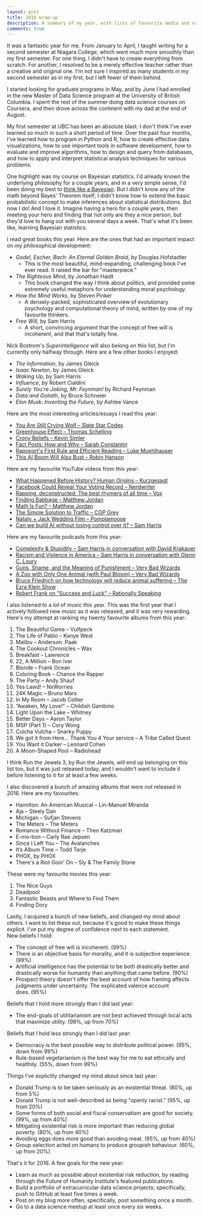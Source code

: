 ```yaml
---
layout: post
title: 2016 wrap-up
description: A summary of my year, with lists of favourite media and various updates on my beliefs.
comments: true
---
```


It was a fantastic year for me. From January to April, I taught writing for a second semester at Niagara College, which went much more smoothly than my first semester. For one thing, I didn't have to create everything from scratch. For another, I resolved to be a merely effective teacher rather than a creative and original one. I'm not sure I inspired as many students in my second semester as in my first, but I left fewer of them behind.

I started looking for graduate programs in May, and by June I had enrolled in the new Master of Data Science program at the University of British Columbia. I spent the rest of the summer doing data science courses on Coursera, and then drove across the continent with my dad at the end of August.

My first semester at UBC has been an absolute blast. I don't think I've ever learned so much in such a short period of time. Over the past four months, I've learned how to program in Python and R, how to create effective data visualizations, how to use important tools in software development, how to evaluate and improve algorithms, how to design and query from databases, and how to apply and interpret statistical analysis techniques for various problems.

One highlight was my course on Bayesian statistics. I'd already known the underlying philosophy for a couple years, and in a very simple sense, I'd been doing my best to <a href="https://youtu.be/BrK7X_XlGB8" target="_blank">think like a Bayesian</a>. But I didn't know any of the math beyond Bayes' Theorem itself; I didn't know how to extend the basic probabilistic concept to make inferences about statistical distributions. But now I do! And I love it. Imagine having a hero for a couple years, then meeting your hero and finding that not only are they a nice person, but they'd love to hang out with you several days a week. That's what it's been like, learning Bayesian statistics.

I read great books this year. Here are the ones that had an important impact on my philosophical development:
<ul>
	<li><i>Godel, Escher, Bach: An Eternal Golden Braid</i>, by Douglas Hofstadter
<ul>
	<li>This is the most beautiful, mind-expanding, challenging book I've ever read. It raised the bar for "masterpiece."</li>
</ul>
</li>
	<li><i>The Righteous Mind</i>, by Jonathan Haidt
<ul>
	<li>This book changed the way I think about politics, and provided some extremely useful metaphors for understanding moral psychology.</li>
</ul>
</li>
	<li><em>How the Mind Works</em>, by Steven Pinker
<ul>
	<li>A densely-packed, sophisticated overview of evolutionary psychology and computational theory of mind, written by one of my favourite thinkers.</li>
</ul>
</li>
	<li><i>Free Will</i>, by Sam Harris
<ul>
	<li>A short, convincing argument that the concept of free will is incoherent, and that that's totally fine.</li>
</ul>
</li>
</ul>
Nick Bostrom's <em>Superintelligence</em> will also belong on this list, but I'm currently only halfway through. Here are a few other books I enjoyed:
<ul>
	<li><i>The Information</i>, by James Gleick</li>
	<li><i>Isaac Newton</i>, by James Gleick</li>
	<li><i>Waking Up</i>, by Sam Harris</li>
	<li><i>Influence</i>, by Robert Cialdini</li>
	<li><em>Surely You're Joking, Mr. Feynman!</em> by Richard Feynman</li>
	<li><em>Data and Goliath</em>, by Bruce Schneier</li>
	<li><em>Elon Musk</em><em>: Inventing the Future</em>, by Ashlee Vance</li>
</ul>
Here are the most interesting articles/essays I read this year:
<ul>
	<li><a href="http://slatestarcodex.com/2016/11/16/you-are-still-crying-wolf/" target="_blank">You Are Still Crying Wolf – Slate Star Codex</a></li>
	<li><a href="http://www.econlib.org/library/Enc1/GreenhouseEffect.html" target="_blank">Greenhouse Effect – Thomas Schelling</a></li>
	<li><a href="http://www.meltingasphalt.com/crony-beliefs/" target="_blank">Crony Beliefs – Kevin Simler</a></li>
	<li><a href="http://lesswrong.com/lw/o7a/fact_posts_how_and_why/" target="_blank">Fact Posts: How and Why – Sarah Constantin</a></li>
	<li><a href="http://lukemuehlhauser.com/rapoports-first-rule-and-efficient-reading/" target="_blank">Rapoport's First Rule and Efficient Reading – Luke Muehlhauser</a></li>
	<li><a href="http://www.overcomingbias.com/2016/12/this-ai-boom-will-also-bust.html" target="_blank">This AI Boom Will Also Bust – Robin Hanson</a></li>
</ul>
Here are my favourite YouTube videos from this year:
<ul>
	<li><a href="https://www.youtube.com/watch?v=dGiQaabX3_o&t=2s" target="_blank">What Happened Before History? Human Origins – Kurzgesagt</a></li>
	<li><a href="https://www.youtube.com/watch?v=yd1T0kPeltg" target="_blank">Facebook Could Reveal Your Voting Record – Nerdwriter</a></li>
	<li><a href="https://www.youtube.com/watch?v=QWveXdj6oZU" target="_blank">Rapping, deconstructed: The best rhymers of all time – Vox</a></li>
	<li><a href="https://www.youtube.com/watch?v=FDQirUtXhxg&t=146s" target="_blank">Finding Babbage – Matthew Jordan</a></li>
	<li><a href="https://www.youtube.com/watch?v=D7l1oYfbLUw" target="_blank">Math Is Fun? – Matthew Jordan</a></li>
	<li><a href="https://www.youtube.com/watch?v=iHzzSao6ypE" target="_blank">The Simple Solution to Traffic – CGP Grey</a></li>
	<li><a href="https://www.youtube.com/watch?v=TEdeAm3Zu3o" target="_blank">Nataly + Jack Wedding Film – Pomplamoose</a></li>
	<li><a href="https://www.youtube.com/watch?v=8nt3edWLgIg" target="_blank">Can we build AI without losing control over it? – Sam Harris</a></li>
</ul>
Here are my favourite podcasts from this year:
<ul>
	<li><a href="https://www.samharris.org/podcast/item/complexity-stupidity" target="_blank">Complexity & Stupidity – Sam Harris in conversation with David Krakauer</a></li>
	<li><a href="https://www.samharris.org/podcast/item/racism-and-violence-in-america" target="_blank">Racism and Violence in America – Sam Harris in conversation with Glenn C. Loury</a></li>
	<li><a href="https://verybadwizards.fireside.fm/86" target="_blank">Guns, Shame, and the Meaning of Punishment – Very Bad Wizards</a></li>
	<li><a href="https://verybadwizards.fireside.fm/85" target="_blank">A Zoo with Only One Animal (with Paul Bloom) – Very Bad Wizards</a></li>
	<li><a href="https://soundcloud.com/panoply/bruce-friedrich-on-how-technology-will-reduce-animal-suffering" target="_blank">Bruce Friedrich on how technology will reduce animal suffering – The Ezra Klein Show</a></li>
	<li><a href="http://rationallyspeakingpodcast.org/show/rs-165-robert-frank-on-success-and-luck.html" target="_blank">Robert Frank on "Success and Luck" – Rationally Speaking</a></li>
</ul>
I also listened to a <em>lot</em> of music this year. This was the first year that I actively followed new music as it was released, and it was very rewarding. Here's my attempt at ranking my twenty favourite albums from this year:
<ol>
	<li>The Beautiful Game – Vulfpeck</li>
	<li>The Life of Pablo – Kanye West</li>
	<li>Malibu – Anderson .Paak</li>
	<li>The Cookout Chronicles – Wax</li>
	<li>Breakfast – Lawrence</li>
	<li>22, A Million – Bon Iver</li>
	<li>Blonde – Frank Ocean</li>
	<li>Coloring Book – Chance the Rapper</li>
	<li>The Party – Andy Shauf</li>
	<li>Yes Lawd! – NxWorries</li>
	<li>24K Magic – Bruno Mars</li>
	<li>In My Room – Jacob Collier</li>
	<li>“Awaken, My Love!” – Childish Gambino</li>
	<li>Light Upon the Lake – Whitney</li>
	<li>Better Days – Aaron Taylor</li>
	<li>MSP (Part 1) – Cory Wong</li>
	<li>Culcha Vulcha – Snarky Puppy</li>
	<li>We got it from Here... Thank You 4 Your service – A Tribe Called Quest</li>
	<li>You Want it Darker – Leonard Cohen</li>
	<li>A Moon-Shaped Pool – Radiohead</li>
</ol>
I think Run the Jewels 3, by Run the Jewels, will end up belonging on this list too, but it was just released today, and I wouldn't want to include it before listening to it for at least a few weeks.

I also discovered a bunch of amazing albums that were <em>not</em> released in 2016. Here are my favourites:
<ul>
	<li>Hamilton: An American Musical – Lin-Manuel Miranda</li>
	<li>Aja – Steely Dan</li>
	<li>Michigan – Sufjan Stevens</li>
	<li>The Meters – The Meters</li>
	<li>Romance Without Finance – Theo Katzman</li>
	<li>E-mo-tion – Carly Rae Jepsen</li>
	<li>Since I Left You – The Avalanches</li>
	<li>It’s Album Time – Todd Terje</li>
	<li>PHOX, by PHOX</li>
	<li>There's a Riot Goin' On – Sly & The Family Stone</li>
</ul>
<div></div>
These were my favourite movies this year:
<ol>
	<li>The Nice Guys</li>
	<li>Deadpool</li>
	<li>Fantastic Beasts and Where to Find Them</li>
	<li>Finding Dory</li>
</ol>
Lastly, I acquired a bunch of new beliefs, and changed my mind about others. I want to list these out, because it's good to make these things explicit. I've put my degree of confidence next to each statement.
<div>New beliefs I hold:</div>
<div>
<ul>
	<li>The concept of free will is incoherent. (99%)</li>
	<li>There is an objective basis for morality, and it is subjective experience. (99%)</li>
	<li>Artificial intelligence has the potential to be both drastically better and drastically worse for humanity than anything that came before. (90%)</li>
	<li>Prospect theory doesn't offer the best account of how framing affects judgments under uncertainty. The explicated valence account does. (95%)</li>
</ul>
</div>
<div>Beliefs that I hold more strongly than I did last year:</div>
<div>
<ul>
	<li>The end-goals of utilitarianism are not best achieved through local acts that maximize utility. (99%, up from 70%)</li>
</ul>
</div>
<div>Beliefs that I hold less strongly than I did last year:</div>
<div>
<ul>
	<li>Democracy is the best possible way to distribute political power. (95%, down from 99%)</li>
	<li>Rule-based vegetarianism is the best way for me to eat ethically and healthily. (55%, down from 99%)</li>
</ul>
</div>
<div>Things I’ve explicitly changed my mind about since last year:</div>
<ul>
	<li>Donald Trump is to be taken seriously as an existential threat. (80%, up from 5%)</li>
	<li>Donald Trump is not well-described as being "openly racist.” (95%, up from 20%)</li>
	<li>Some forms of both social and fiscal conservatism are good for society. (99%, up from 40%)</li>
	<li>Mitigating existential risk is more important than reducing global poverty. (80%, up from 40%)</li>
	<li>Avoiding eggs does more good than avoiding meat. (95%, up from 40%)</li>
	<li>Group selection acted on humans to produce groupish behaviour. (60%, up from 20%)</li>
</ul>
That's it for 2016. A few goals for the new year:
<ul>
	<li>Learn as much as possible about existential risk reduction, by reading through the Future of Humanity Institute's featured publications.</li>
	<li>Build a portfolio of extracurricular data science projects; specifically, push to GitHub at least five times a week.</li>
	<li>Post on my blog more often; specifically, post something once a month.</li>
	<li>Go to a data science meetup at least once every six weeks.</li>
</ul>